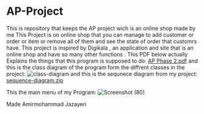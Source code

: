 # AP-Project
This is repository that keeps the AP project wich is an online shop made by me 
This Project is on online shop that you can manage to add customer or order or item or remove all of them and see the state of order that customrs have. This project is inspired by Digikala , an application and site that is an online shop and have so many other functions .
This PDF below actually Explains the things that this program is supposed to do:
[AP Phase 2.pdf](https://github.com/Amirjaz/AP-Project/files/14096615/AP.Phase.2.pdf)
and this is the class diagram of the program form the diffrent classes in the project:
![class-diagram](https://github.com/Amirjaz/AP-Project/assets/119691206/6edde394-20dd-42ab-aed6-7a7a5e857a6f)
and this is the sequnece diagram from my project:
[sequence-diagram.zip](https://github.com/Amirjaz/AP-Project/files/14096822/sequence-diagram.zip)

This the main menu of my Program:
![Screenshot (80)](https://github.com/Amirjaz/AP-Project/assets/119691206/5c459255-e75a-4d9f-94ec-77e7f8d0835c)

Made Amirmohammad Jazayeri

